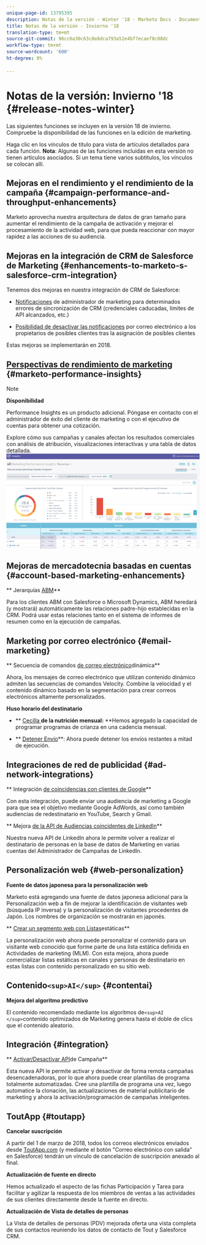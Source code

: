 ```yaml
---
unique-page-id: 13795395
description: Notas de la versión - Winter '18 - Marketo Docs - Documentación del producto
title: Notas de la versión - Invierno '18
translation-type: tm+mt
source-git-commit: 96cc6a30c63c8e8dca793a52e4bf7ecaef8c08dc
workflow-type: tm+mt
source-wordcount: '600'
ht-degree: 0%

---
```



# Notas de la versión: Invierno &#39;18 {#release-notes-winter}

Las siguientes funciones se incluyen en la versión 18 de invierno. Compruebe la disponibilidad de las funciones en la edición de marketing.

Haga clic en los vínculos de título para vista de artículos detallados para cada función. **Nota**: Algunas de las funciones incluidas en esta versión no tienen artículos asociados. Si un tema tiene varios subtítulos, los vínculos se colocan allí.

## Mejoras en el rendimiento y el rendimiento de la campaña {#campaign-performance-and-throughput-enhancements}

Marketo aprovecha nuestra arquitectura de datos de gran tamaño para aumentar el rendimiento de la campaña de activación y mejorar el procesamiento de la actividad web, para que pueda reaccionar con mayor rapidez a las acciones de su audiencia.

## Mejoras en la integración de CRM de Salesforce de Marketing {#enhancements-to-marketo-s-salesforce-crm-integration}

Tenemos dos mejoras en nuestra integración de CRM de Salesforce:

* [Notificaciones](../../product-docs/core-marketo-concepts/miscellaneous/understanding-notifications/notification-types.md) de administrador de marketing para determinados errores de sincronización de CRM (credenciales caducadas, límites de API alcanzados, etc.)

* [Posibilidad de desactivar las notificaciones](../../product-docs/crm-sync/salesforce-sync/setup/optional-steps/turn-off-email-notifications-to-lead-owner.md) por correo electrónico a los propietarios de posibles clientes tras la asignación de posibles clientes

Estas mejoras se implementarán en 2018.

## [Perspectivas de rendimiento de marketing](../../product-docs/reporting/performance-insights/performance-insights-overview.md) {#marketo-performance-insights}

>[!NOTE]
>
>**Disponibilidad**
>
>Performance Insights es un producto adicional. Póngase en contacto con el administrador de éxito del cliente de marketing o con el ejecutivo de cuentas para obtener una cotización.

Explore cómo sus campañas y canales afectan los resultados comerciales con análisis de atribución, visualizaciones interactivas y una tabla de datos detallada.   ![](assets/image2018-2-5-7-3a55-3a46.png)

## Mejoras de mercadotecnia basadas en cuentas {#account-based-marketing-enhancements}

** Jerarquías [ABM](../../product-docs/account-based-marketing/target/named-accounts/abm-hierarchies.md)**

Para los clientes ABM con Salesforce o Microsoft Dynamics, ABM heredará (y mostrará) automáticamente las relaciones padre-hijo establecidas en la CRM. Podrá usar estas relaciones tanto en el sistema de informes de resumen como en la ejecución de campañas.

## Marketing por correo electrónico {#email-marketing}

** Secuencia de comandos [de correo electrónico](../../product-docs/email-marketing/general/using-tokens/create-an-email-script-token.md)dinámica**

Ahora, los mensajes de correo electrónico que utilizan contenido dinámico admiten las secuencias de comandos Velocity. Combine la velocidad y el contenido dinámico basado en la segmentación para crear correos electrónicos altamente personalizados.

**Huso horario del destinatario**

* ** [Cecilla ](../../product-docs/email-marketing/email-programs/email-program-actions/scheduling-with-recipient-time-zone/schedule-email-programs-with-recipient-time-zone.md)**de la nutrición mensual:** **Hemos agregado la capacidad de programar programas de crianza en una cadencia mensual.

* ** [Detener Envío](../../product-docs/email-marketing/email-programs/email-program-actions/scheduling-with-recipient-time-zone/abort-delivery-of-email-programs-scheduled-with-recipient-time-zone.md)**: Ahora puede detener los envíos restantes a mitad de ejecución.

## Integraciones de red de publicidad {#ad-network-integrations}

** Integración [de coincidencias con clientes de Google](../../product-docs/demand-generation/ad-network-integrations/add-google-customer-match-as-a-launchpoint-service.md)**

Con esta integración, puede enviar una audiencia de marketing a Google para que sea el objetivo mediante Google AdWords, así como también audiencias de redestinatario en YouTube, Search y Gmail.

** Mejora [de la API de Audiencias coincidentes de LinkedIn](../../product-docs/demand-generation/ad-network-integrations/add-linkedin-matched-audiences-as-a-launchpoint-service.md)**

Nuestra nueva API de LinkedIn ahora le permite volver a realizar el destinatario de personas en la base de datos de Marketing en varias cuentas del Administrador de Campañas de LinkedIn.

## Personalización web {#web-personalization}

**Fuente de datos japonesa para la personalización web**

Marketo está agregando una fuente de datos japonesa adicional para la Personalización web a fin de mejorar la identificación de visitantes web (búsqueda IP inversa) y la personalización de visitantes procedentes de Japón. Los nombres de organización se mostrarán en japonés.

** [Crear un segmento web con Listas](../../product-docs/web-personalization/using-web-segments/create-a-segment-using-a-static-list.md)estáticas**

La personalización web ahora puede personalizar el contenido para un visitante web conocido que forme parte de una lista estática definida en Actividades de marketing (MLM). Con esta mejora, ahora puede comercializar listas estáticas en canales y personas de destinatario en estas listas con contenido personalizado en su sitio web.

## Contenido`<sup>AI</sup>` {#contentai}

**Mejora del algoritmo predictivo**

El contenido recomendado mediante los algoritmos de`<sup>AI </sup>`contenido optimizados de Marketing genera hasta el doble de clics que el contenido aleatorio.

## Integración {#integration}

** [Activar/Desactivar API](http://developers.marketo.com/rest-api/assets/campaigns/)de Campaña**

Esta nueva API le permite activar y desactivar de forma remota campañas desencadenadoras, por lo que ahora puede crear plantillas de programa totalmente automatizadas. Cree una plantilla de programa una vez, luego automatice la clonación, las actualizaciones de material publicitario de marketing y ahora la activación/programación de campañas inteligentes.

## ToutApp {#toutapp}

**Cancelar suscripción**

A partir del 1 de marzo de 2018, todos los correos electrónicos enviados desde [ToutApp.com](http://ToutApp.com) (y mediante el botón &quot;Correo electrónico con salida&quot; en Salesforce) tendrán un vínculo de cancelación de suscripción anexado al final.

**Actualización de fuente en directo**

Hemos actualizado el aspecto de las fichas Participación y Tarea para facilitar y agilizar la respuesta de los miembros de ventas a las actividades de sus clientes directamente desde la fuente en directo.

**Actualización de Vista de detalles de personas**

La Vista de detalles de personas (PDV) mejorada oferta una vista completa de sus contactos reuniendo los datos de contacto de Tout y Salesforce CRM.
